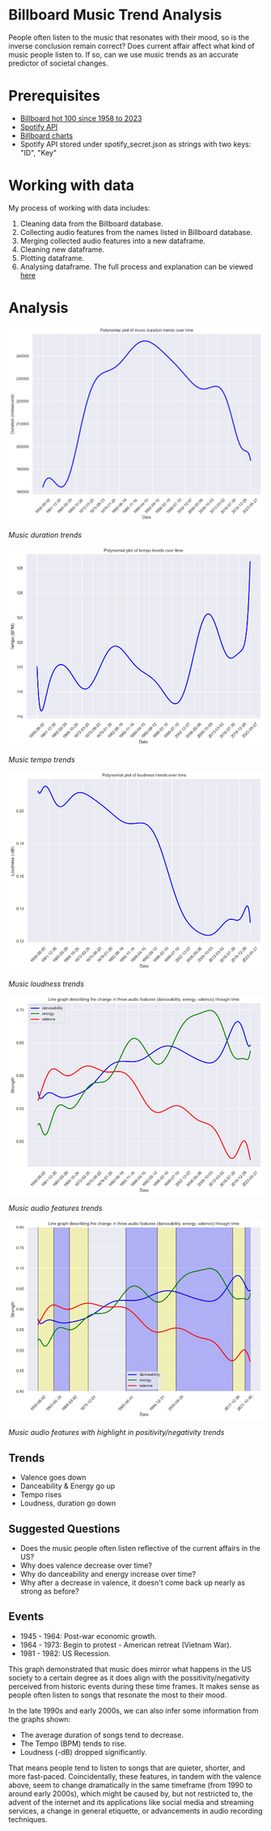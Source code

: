 # Billboard Music Trend Analysis
People often listen to the music that resonates with their mood, so is the inverse conclusion remain correct? Does current affair affect what kind of music people listen to. If so, can we use music trends as an accurate predictor of societal changes.
# Prerequisites
* [Billboard hot 100 since 1958 to 2023](https://github.com/HipsterVizNinja/random-data)
* [Spotify API](https://developer.spotify.com/documentation/web-api)
* [Billboard charts](https://www.billboard.com/charts/)
* Spotify API stored under spotify_secret.json as strings with two keys: "ID", "Key"
# Working with data
My process of working with data includes:
1. Cleaning data from the Billboard database.
2. Collecting audio features from the names listed in Billboard database.
3. Merging collected audio features into a new dataframe.
4. Cleaning new dataframe.
5. Plotting dataframe.
6. Analysing dataframe.
The full process and explanation can be viewed [here](main.ipynb)
# Analysis
![image](./plots/output_1.png)

*Music duration trends*

![image](./plots/output_2.png)

*Music tempo trends*

![image](./plots/output_3.png)

*Music loudness trends*

![image](./plots/output_4.png)

*Music audio features trends*

![image](./plots/output_5.png)

*Music audio features with highlight in positivity/negativity trends*
## Trends
* Valence goes down
* Danceability & Energy go up
* Tempo rises
* Loudness, duration go down
## Suggested Questions
* Does the music people often listen reflective of the current affairs in the US?
* Why does valence decrease over time?
* Why do danceability and energy increase over time?
* Why after a decrease in valence, it doesn't come back up nearly as strong as before?

## Events
* 1945 - 1964: Post-war economic growth.
* 1964 - 1973: Begin to protest - American retreat (Vietnam War).
* 1981 - 1982: US Recession.

This graph demonstrated that music does mirror what happens in the US society to a certain degree as it does align with the possitivity/negativity perceived from historic events during these time frames. It makes sense as people often listen to songs that resonate the most to their mood.

In the late 1990s and early 2000s, we can also infer some information from the graphs shown:
* The average duration of songs tend to decrease.
* The Tempo (BPM) tends to rise.
* Loudness (-dB) dropped significantly.

That means people tend to listen to songs that are quieter, shorter, and more fast-paced. Coincidentally, these features, in tandem with the valence above, seem to change dramatically in the same timeframe (from 1990 to around early 2000s), which might be caused by, but not restricted to, the advent of the internet and its applications like social media and streaming services, a change in general etiquette, or advancements in audio recording techniques.